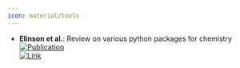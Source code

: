 ```yaml
---
icon: material/tools
---
```


- **Elinson et al.**: Review on various python packages for chemistry  
	[![Publication](https://img.shields.io/badge/Publication-Citations:0-blue?style=for-the-badge&logo=bookstack)](https://doi.org/10.1007/s11030-024-10889-7)  
	[![Link](https://img.shields.io/badge/Link-online-brightgreen?style=for-the-badge&logo=cachet&logoColor=65FF8F)](https://link.springer.com/article/10.1007/s11030-024-10889-7)  
